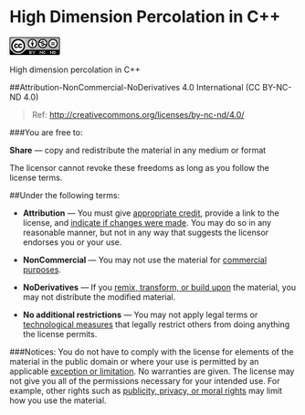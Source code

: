 # High Dimension Percolation in C++

[![CC BY-NC-ND](https://raw.githubusercontent.com/HDpercolation/HDPercolationCpp/master/images/BYNCND.png)](http://creativecommons.org/licenses/by-nc-nd/4.0/)

High dimension percolation in C++

##Attribution-NonCommercial-NoDerivatives 4.0 International (CC BY-NC-ND 4.0)

> Ref: http://creativecommons.org/licenses/by-nc-nd/4.0/

###You are free to:

**Share** — copy and redistribute the material in any medium or format

The licensor cannot revoke these freedoms as long as you follow the license terms.

##Under the following terms:

* **Attribution** — You must give [appropriate credit](https://creativecommons.org/licenses/by-nc-nd/4.0/#), provide a link to the license, and [indicate if changes were made](https://creativecommons.org/licenses/by-nc-nd/4.0/#). You may do so in any reasonable manner, but not in any way that suggests the licensor endorses you or your use.  

* **NonCommercial** — You may not use the material for [commercial purposes](https://creativecommons.org/licenses/by-nc-nd/4.0/#).  


* **NoDerivatives** — If you [remix, transform, or build upon](https://creativecommons.org/licenses/by-nc-nd/4.0/#) the material, you may not distribute the modified material.  

* **No additional restrictions** — You may not apply legal terms or [technological measures](https://creativecommons.org/licenses/by-nc-nd/4.0/#) that legally restrict others from doing anything the license permits.

###Notices:
You do not have to comply with the license for elements of the material in the public domain or where your use is permitted by an applicable [exception or limitation](https://creativecommons.org/licenses/by-nc-nd/4.0/#).
No warranties are given. The license may not give you all of the permissions necessary for your intended use. For example, other rights such as [publicity, privacy, or moral rights](https://creativecommons.org/licenses/by-nc-nd/4.0/#) may limit how you use the material.
